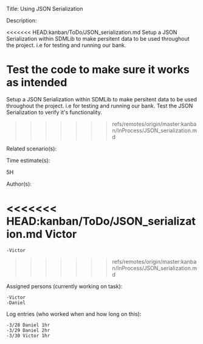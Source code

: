 Title: Using JSON Serialization

Description:

<<<<<<< HEAD:kanban/ToDo/JSON_serialization.md
Setup a JSON Serialization within SDMLib to make persitent data 
to be used throughout the project. i.e for testing and running our bank.

Test the code to make sure it works as intended
=======
Setup a JSON Serialization within SDMLib to make persitent data to be used throughout the project. i.e for testing and running our bank.
Test the JSON Serialization to verify it's functionality.
>>>>>>> refs/remotes/origin/master:kanban/InProcess/JSON_serialization.md

Related scenario(s):

Time estimate(s):

5H

Author(s):

<<<<<<< HEAD:kanban/ToDo/JSON_serialization.md
Victor
=======
    -Victor
>>>>>>> refs/remotes/origin/master:kanban/InProcess/JSON_serialization.md

Assigned persons (currently working on task):

    -Victor
    -Daniel

Log entries (who worked when and how long on this):

    -3/28 Daniel 1hr
    -3/29 Daniel 2hr
    -3/30 Victor 1hr
